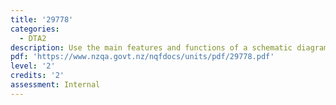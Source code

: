```yaml
---
title: '29778'
categories:
  - DTA2
description: Use the main features and functions of a schematic diagram application to create diagrams
pdf: 'https://www.nzqa.govt.nz/nqfdocs/units/pdf/29778.pdf'
level: '2'
credits: '2'
assessment: Internal
---
```


